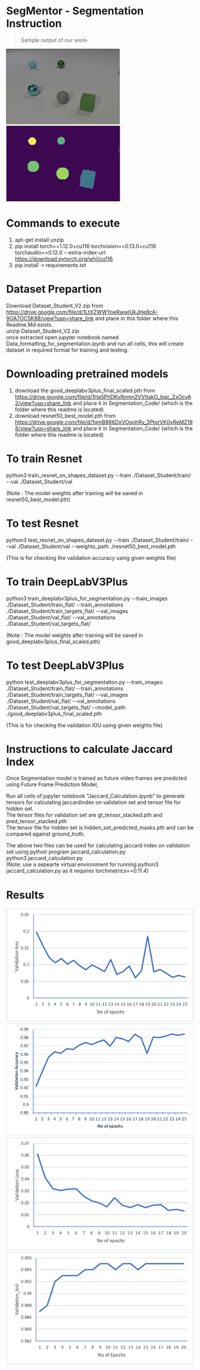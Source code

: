 # SegMentor - Segmentation Instruction

> Sample output of our work-

![alt text](demo_images/input.jfif)
![alt text](demo_images/segmented.jfif)

# Commands to execute

1. apt-get install unzip
2. pip install torch==1.12.0+cu116 torchvision==0.13.0+cu116 torchaudio==0.12.0 --extra-index-url https://download.pytorch.org/whl/cu116
3. pip install -r requirements.txt

# Dataset Prepartion

Download Dataset_Student_V2.zip from https://drive.google.com/file/d/1LtXZWWYoeRwwlUkJHe8cA-9OA7OC5K88/view?usp=share_link and place in this folder where this Readme.Md exists. <br>
unzip Dataset_Student_V2.zip <br>
once extracted open jupyter notebook named Data_formatting_for_segmentation.ipynb and run all cells, this will create dataset in required format for training and testing.<br>

# Downloading pretrained models

1. download the good_deeplabv3plus_final_scaled.pth from https://drive.google.com/file/d/1Ha5PhDKyRnmn2VVItakO_bqc_ZxOcyA2/view?usp=share_link and place it in Segmentation_Code/ (which is the folder where this readme is located)
2. download resnet50_best_model.pth from https://drive.google.com/file/d/1qmB886DxVOqohRv_3PtorVK0yReMZ198/view?usp=share_link and place it in Segmentation_Code/ (which is the folder where this readme is located)

# To train Resnet

python3 train_resnet_on_shapes_dataset.py --train ./Dataset_Student/train/ --val ./Dataset_Student/val

(Note : The model weights after training will be saved in resnet50_best_model.pth)

# To test Resnet

python3 test_resnet_on_shapes_dataset.py --train ./Dataset_Student/train/ --val ./Dataset_Student/val --weights_path ./resnet50_best_model.pth

(This is for checking the validation accuracy using given weights file)

# To train DeepLabV3Plus

python3 train_deeplabv3plus_for_segmentation.py --train_images ./Dataset_Student/train_flat/ --train_annotations ./Dataset_Student/train_targets_flat/ --val_images ./Dataset_Student/val_flat/ --val_annotations ./Dataset_Student/val_targets_flat/

(Note : The model weights after training will be saved in good_deeplabv3plus_final_scaled.pth)

# To test DeepLabV3Plus

python test_deeplabv3plus_for_segmentation.py --train_images ./Dataset_Student/train_flat/ --train_annotations ./Dataset_Student/train_targets_flat/ --val_images ./Dataset_Student/val_flat/ --val_annotations ./Dataset_Student/val_targets_flat/ --model_path ./good_deeplabv3plus_final_scaled.pth

(This is for checking the validation IOU using given weights file)

# Instructions to calculate Jaccard Index

Once Segmentation model is trained as future video frames are predicted using Future Frame Prediction Model, <br>

Run all cells of jupyter notebook "Jaccard_Calculation.ipynb" to generate tensors for calculating jaccardindex on validation set and tensor file for hidden set.<br>
The tensor files for validation set are gt_tensor_stacked.pth and pred_tensor_stacked.pth<br>
The tensor file for hidden set is hidden_set_predicted_masks.pth and can be compared against ground_truth.<br>

The above two files can be used for calculating jaccard index on validation set using python program jaccard_calculation.py <br>
python3 jaccard_calculation.py
<br>
(Note: use a sepearte virtual environment for running python3 jaccard_calculation.py as it requires torchmetrics==0.11.4)

# Results

![alt text](demo_images/resnet50_ValLoss.png)
![alt text](demo_images/resnet50val_acc.png)
![alt text](demo_images/deeplabv3+val_loss.png)
![alt text](demo_images/deeplabv3+val_iou.png)

<!-- # First install pytorch with torch vision etc with this command
pip install torch==1.12.0+cu116 torchvision==0.13.0+cu116 torchaudio==0.12.0 --extra-index-url https://download.pytorch.org/whl/cu116
pretrainedmodels pip install requirements.txt
segementation_models pip install requirements.txt

pip install torchmetrics==0.7
pip install pytorch-lightning==1.5.4
pip install torchtext==0.6.0
pip install matplotlib

pip install gdown

pip install jupyter -->

<!-- python train_resnet_on_shapes_dataset.py --train ./Dataset_Student/train/ --val ./Dataset_Student/val

python test_resnet_on_shapes_dataset.py --train ./Dataset_Student/train/ --val ./Dataset_Student/val --weights_path ./resnet50_best_model.pth -->

<!-- python train_deeplabv3plus_for_segmentation.py --train_images ./Dataset_Student/train_flat/ --train_annotations ./Dataset_Student/train_targets_flat/ --val_images ./Dataset_Student/val_flat/  --val_annotations ./Dataset_Student/val_targets_flat/

python test_deeplabv3plus_for_segmentation.py --train_images ./Dataset_Student/train_flat/ --train_annotations ./Dataset_Student/train_targets_flat/ --val_images ./Dataset_Student/val_flat/  --val_annotations ./Dataset_Student/val_targets_flat/ --model_path ./good_deeplabv3plus_final_scaled.pth  -->
